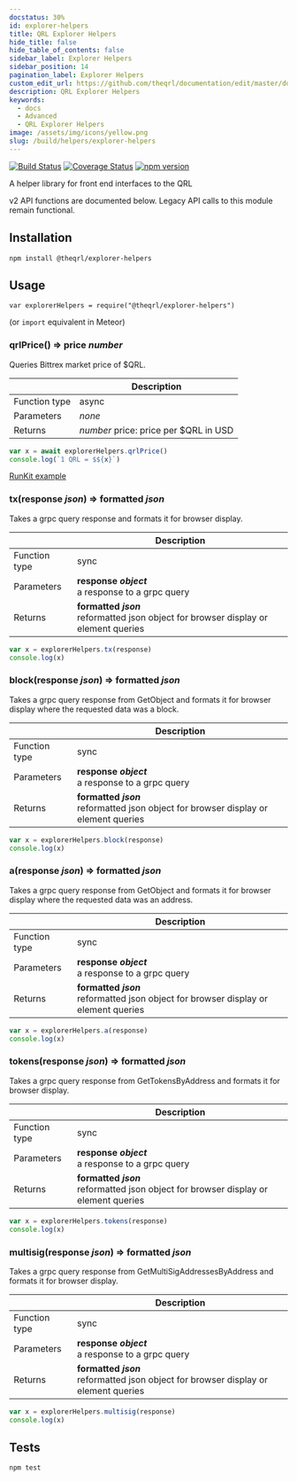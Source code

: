 ```yaml
---
docstatus: 30%
id: explorer-helpers
title: QRL Explorer Helpers
hide_title: false
hide_table_of_contents: false
sidebar_label: Explorer Helpers
sidebar_position: 14
pagination_label: Explorer Helpers
custom_edit_url: https://github.com/theqrl/documentation/edit/master/docs/basics/what-is-qrl.md
description: QRL Explorer Helpers
keywords:
  - docs
  - Advanced
  - QRL Explorer Helpers
image: /assets/img/icons/yellow.png
slug: /build/helpers/explorer-helpers
---
```



[![Build Status](https://travis-ci.org/theQRL/explorer-helpers.svg?branch=master)](https://travis-ci.org/theQRL/explorer-helpers) [![Coverage Status](https://coveralls.io/repos/github/theQRL/explorer-helpers/badge.svg?branch=master)](https://coveralls.io/github/theQRL/explorer-helpers?branch=master) [![npm version](https://badge.fury.io/js/%40theqrl%2Fexplorer-helpers.svg)](https://badge.fury.io/js/%40theqrl%2Fexplorer-helpers)

A helper library for front end interfaces to the QRL

v2 API functions are documented below. Legacy API calls to this module remain functional.

## Installation

  `npm install @theqrl/explorer-helpers`

## Usage

`var explorerHelpers = require("@theqrl/explorer-helpers")`

(or `import` equivalent in Meteor)

### qrlPrice() => price _number_

Queries Bittrex market price of $QRL.

|   | Description |
| --- | --- |
| Function type | async                          |
| Parameters    | _none_                         |
| Returns       | _number_ price: price per $QRL in USD |

```javascript
var x = await explorerHelpers.qrlPrice()
console.log(`1 QRL = $${x}`)
```
[RunKit example](https://runkit.com/jplomas/5ae04b2b291cdd0011f7a1a6)

### tx(response _json_) => formatted _json_

Takes a grpc query response and formats it for browser display.

|   | Description |
| --- | --- |
| Function type | sync                       |
| Parameters    | **response _object_**<br />a response to a grpc query |
| Returns       | **formatted _json_**<br />reformatted json object for browser display or element queries |

```javascript
var x = explorerHelpers.tx(response)
console.log(x)
```

### block(response _json_) => formatted _json_

Takes a grpc query response from GetObject and formats it for browser display where the requested data was a block.

|   | Description |
| --- | --- |
| Function type | sync                       |
| Parameters    | **response _object_**<br />a response to a grpc query |
| Returns       | **formatted _json_**<br />reformatted json object for browser display or element queries |

```javascript
var x = explorerHelpers.block(response)
console.log(x)
```

### a(response _json_) => formatted _json_ 

Takes a grpc query response from GetObject and formats it for browser display where the requested data was an address.

|   | Description |
| --- | --- |
| Function type | sync                       |
| Parameters    | **response _object_**<br />a response to a grpc query |
| Returns       | **formatted _json_**<br />reformatted json object for browser display or element queries |

```javascript
var x = explorerHelpers.a(response)
console.log(x)
```

### tokens(response _json_) => formatted _json_ 

Takes a grpc query response from GetTokensByAddress and formats it for browser display.

|   | Description |
| --- | --- |
| Function type | sync                          |
| Parameters    | **response _object_**<br />a response to a grpc query |
| Returns       | **formatted _json_**<br />reformatted json object for browser display or element queries |

```javascript
var x = explorerHelpers.tokens(response)
console.log(x)
```

### multisig(response _json_) => formatted _json_ 

Takes a grpc query response from GetMultiSigAddressesByAddress and formats it for browser display.

|   | Description |
| --- | --- |
| Function type | sync                          |
| Parameters    | **response _object_**<br />a response to a grpc query |
| Returns       | **formatted _json_**<br />reformatted json object for browser display or element queries |

```javascript
var x = explorerHelpers.multisig(response)
console.log(x)
```

## Tests

  `npm test`